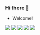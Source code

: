 ### Hi there 👋

* Welcome!

![](https://github-profile-summary-cards.vercel.app/api/cards/profile-details?username=xiaoao&theme=github)
![](https://github-profile-summary-cards.vercel.app/api/cards/repos-per-language?username=xiaoao&theme=github)
![](https://github-profile-summary-cards.vercel.app/api/cards/most-commit-language?username=xiaoao&theme=github)
![](https://github-profile-summary-cards.vercel.app/api/cards/stats?username=xiaoao&theme=github)
![](https://github-profile-summary-cards.vercel.app/api/cards/productive-time?username=xiaoao&theme=github&utcOffset=8)

<!--
**xiaoao/xiaoao** is a ✨ _special_ ✨ repository because its `README.md` (this file) appears on your GitHub profile.

Here are some ideas to get you started:

- 🔭 I’m currently working on ...
- 🌱 I’m currently learning ...
- 👯 I’m looking to collaborate on ...
- 🤔 I’m looking for help with ...
- 💬 Ask me about ...
- 📫 How to reach me: ...
- 😄 Pronouns: ...
- ⚡ Fun fact: ...
-->
